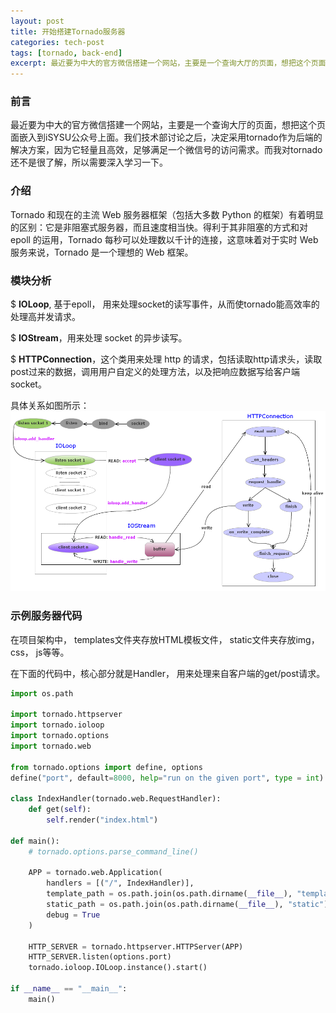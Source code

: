 ```yaml
---
layout: post
title: 开始搭建Tornado服务器
categories: tech-post
tags: [tornado, back-end]
excerpt: 最近要为中大的官方微信搭建一个网站，主要是一个查询大厅的页面，想把这个页面嵌入到iSYSU公众号上面。我们技术部讨论之后，决定采用tornado作为后端的解决方案
---
```


### 前言 ###

最近要为中大的官方微信搭建一个网站，主要是一个查询大厅的页面，想把这个页面嵌入到iSYSU公众号上面。我们技术部讨论之后，决定采用tornado作为后端的解决方案，因为它轻量且高效，足够满足一个微信号的访问需求。而我对tornado还不是很了解，所以需要深入学习一下。

### 介绍 ###
Tornado 和现在的主流 Web 服务器框架（包括大多数 Python 的框架）有着明显的区别：它是非阻塞式服务器，而且速度相当快。得利于其非阻塞的方式和对 epoll 的运用，Tornado 每秒可以处理数以千计的连接，这意味着对于实时 Web 服务来说，Tornado 是一个理想的 Web 框架。

### 模块分析 ###
$ **IOLoop**, 基于epoll， 用来处理socket的读写事件，从而使tornado能高效率的处理高并发请求。

$ **IOStream**，用来处理 socket 的异步读写。

$ **HTTPConnection**，这个类用来处理 http 的请求，包括读取http请求头，读取post过来的数据，调用用户自定义的处理方法，以及把响应数据写给客户端socket。

具体关系如图所示：
![](/imgs/tech_post/tornado1.gif)

### 示例服务器代码 ###
在项目架构中， templates文件夹存放HTML模板文件， static文件夹存放img， css， js等等。

在下面的代码中，核心部分就是Handler， 用来处理来自客户端的get/post请求。

~~~python
import os.path

import tornado.httpserver
import tornado.ioloop
import tornado.options
import tornado.web

from tornado.options import define, options
define("port", default=8000, help="run on the given port", type = int)

class IndexHandler(tornado.web.RequestHandler):
    def get(self):
        self.render("index.html")

def main():
    # tornado.options.parse_command_line()

    APP = tornado.web.Application(
        handlers = [("/", IndexHandler)],
        template_path = os.path.join(os.path.dirname(__file__), "templates"),
        static_path = os.path.join(os.path.dirname(__file__), "static"),
        debug = True
    )

    HTTP_SERVER = tornado.httpserver.HTTPServer(APP)
    HTTP_SERVER.listen(options.port)
    tornado.ioloop.IOLoop.instance().start()

if __name__ == "__main__":
    main()
~~~
